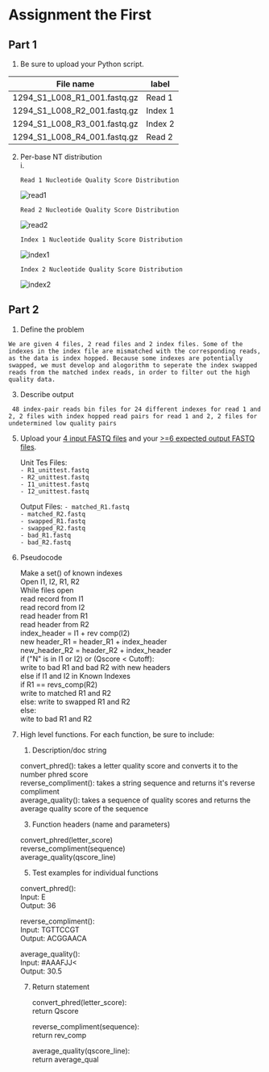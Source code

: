 # Assignment the First

## Part 1
1. Be sure to upload your Python script.

| File name | label |
|---|---|
| 1294_S1_L008_R1_001.fastq.gz | Read 1 |
| 1294_S1_L008_R2_001.fastq.gz | Index 1 |
| 1294_S1_L008_R3_001.fastq.gz | Index 2 |
| 1294_S1_L008_R4_001.fastq.gz | Read 2 |

2. Per-base NT distribution    
   i.  
   
       Read 1 Nucleotide Quality Score Distribution  
      ![read1](https://user-images.githubusercontent.com/52551690/127605116-afde4c14-cac9-479e-b74d-901c19138101.jpeg)  
        
       Read 2 Nucleotide Quality Score Distribution 
      ![read2](https://user-images.githubusercontent.com/52551690/127605235-fcde86c2-de8c-4b86-9a78-c76bd29630c1.jpeg)  
    
       Index 1 Nucleotide Quality Score Distribution 
      ![index1](https://user-images.githubusercontent.com/52551690/127605279-8872b689-1860-4bd3-8e8a-621b363476e5.jpeg)  
    
       Index 2 Nucleotide Quality Score Distribution 
      ![index2](https://user-images.githubusercontent.com/52551690/127605356-ea9afaf6-6203-460b-a4c9-fb71a2cc40b3.jpeg)      
    
## Part 2
1. Define the problem

``` We are given 4 files, 2 read files and 2 index files. Some of the indexes in the index file are mismatched with the corresponding reads, as the data is index hopped. Because some indexes are potentially swapped, we must develop and alogorithm to seperate the index swapped reads from the matched index reads, in order to filter out the high quality data.   ```

3. Describe output

``` 48 index-pair reads bin files for 24 different indexes for read 1 and 2, 2 files with index hopped read pairs for read 1 and 2, 2 files for undetermined low quality pairs```

5. Upload your [4 input FASTQ files](../TEST-input_FASTQ) and your [>=6 expected output FASTQ files](../TEST-output_FASTQ).

   Unit Tes Files:  
   ``` - R1_unittest.fastq ```    
   ``` - R2_unittest.fastq ```  
   ``` - I1_unittest.fastq ```  
   ``` - I2_unittest.fastq ```  
   
   Output Files:
   ``` - matched_R1.fastq ```     
   ``` - matched_R2.fastq ```   
   ``` - swapped_R1.fastq ```   
   ``` - swapped_R2.fastq ```  
   ``` - bad_R1.fastq ```     
   ``` - bad_R2.fastq ```   


7. Pseudocode
   
   Make a set() of known indexes   
      Open I1, I2, R1, R2   
      While files open    
         read record from I1      
         read record from I2  
         read header from R1   
         read header from R2  
         index_header = I1 + rev comp(I2)    
         new header_R1 = header_R1 + index_header   
         new_header_R2 = header_R2 + index_header      
         if ("N" is in I1 or I2) or (Qscore < Cutoff):           
         write to bad R1 and bad R2 with new headers    
         else if I1 and I2 in Known Indexes    
            if R1 == revs_comp(R2)   
            write to matched R1 and R2   
            else: 
               write to swapped R1 and R2  
         else:    
           wite to bad R1 and R2  

8. High level functions. For each function, be sure to include:  
    1. Description/doc string      

      convert_phred(): takes a letter quality score and converts it to the number phred score   
      reverse_compliment(): takes a string sequence and returns it's reverse compliment    
      average_quality(): takes a sequence of quality scores and returns the average quality score of the sequence     

    3. Function headers (name and parameters)    

      convert_phred(letter_score)  
      reverse_compliment(sequence)  
      average_quality(qscore_line)      

    5. Test examples for individual functions        

      convert_phred():  
         Input: E  
         Output: 36    
         
      reverse_compliment():    
         Input: TGTTCCGT  
         Output: ACGGAACA               
      
      average_quality():     
         Input: #AAAFJJ<    
         Output: 30.5  
         
    7. Return statement        

         convert_phred(letter_score):    
            return Qscore
            
         reverse_compliment(sequence):    
            return rev_comp  
            
         average_quality(qscore_line):      
            return average_qual     
            
            
         
         
         
         
